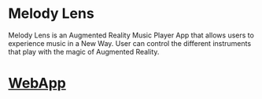 # Melody Lens
Melody Lens is an Augmented Reality Music Player App that allows users to experience music in a New Way.
User can control the different instruments that play with the magic of Augmented Reality.

# [WebApp](https://melody-lens.vercel.app/)
